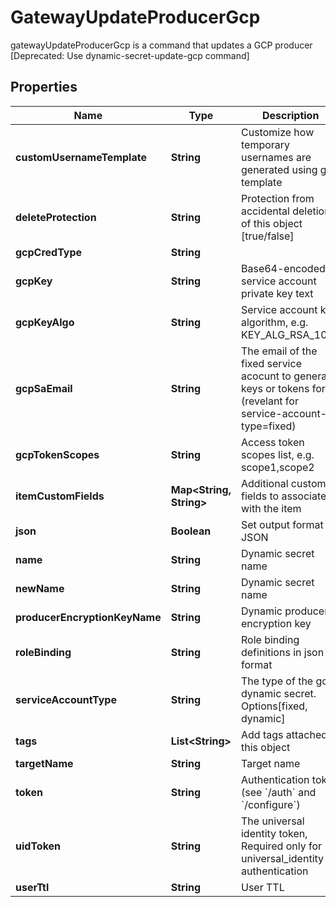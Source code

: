 

# GatewayUpdateProducerGcp

gatewayUpdateProducerGcp is a command that updates a GCP producer [Deprecated: Use dynamic-secret-update-gcp command]

## Properties

| Name | Type | Description | Notes |
|------------ | ------------- | ------------- | -------------|
|**customUsernameTemplate** | **String** | Customize how temporary usernames are generated using go template |  [optional] |
|**deleteProtection** | **String** | Protection from accidental deletion of this object [true/false] |  [optional] |
|**gcpCredType** | **String** |  |  [optional] |
|**gcpKey** | **String** | Base64-encoded service account private key text |  [optional] |
|**gcpKeyAlgo** | **String** | Service account key algorithm, e.g. KEY_ALG_RSA_1024 |  [optional] |
|**gcpSaEmail** | **String** | The email of the fixed service acocunt to generate keys or tokens for. (revelant for service-account-type&#x3D;fixed) |  [optional] |
|**gcpTokenScopes** | **String** | Access token scopes list, e.g. scope1,scope2 |  [optional] |
|**itemCustomFields** | **Map&lt;String, String&gt;** | Additional custom fields to associate with the item |  [optional] |
|**json** | **Boolean** | Set output format to JSON |  [optional] |
|**name** | **String** | Dynamic secret name |  |
|**newName** | **String** | Dynamic secret name |  [optional] |
|**producerEncryptionKeyName** | **String** | Dynamic producer encryption key |  [optional] |
|**roleBinding** | **String** | Role binding definitions in json format |  [optional] |
|**serviceAccountType** | **String** | The type of the gcp dynamic secret. Options[fixed, dynamic] |  |
|**tags** | **List&lt;String&gt;** | Add tags attached to this object |  [optional] |
|**targetName** | **String** | Target name |  [optional] |
|**token** | **String** | Authentication token (see &#x60;/auth&#x60; and &#x60;/configure&#x60;) |  [optional] |
|**uidToken** | **String** | The universal identity token, Required only for universal_identity authentication |  [optional] |
|**userTtl** | **String** | User TTL |  [optional] |



